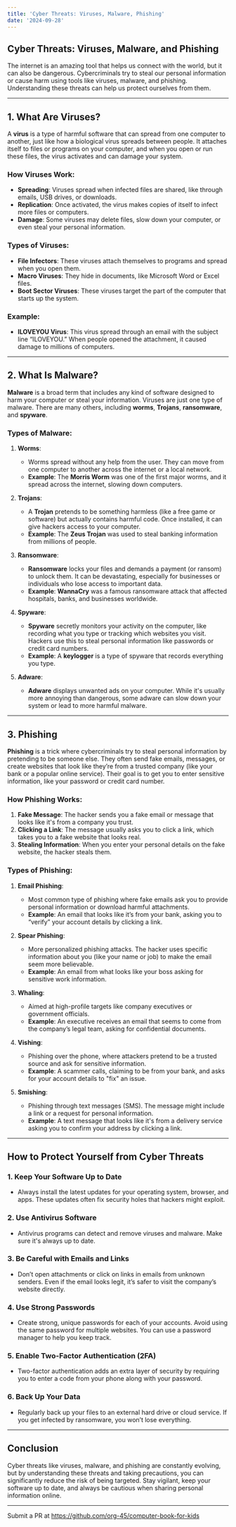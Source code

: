 ```yaml
---
title: 'Cyber Threats: Viruses, Malware, Phishing'
date: '2024-09-28'
---
```

## Cyber Threats: Viruses, Malware, and Phishing

The internet is an amazing tool that helps us connect with the world, but it can also be dangerous. Cybercriminals try to steal our personal information or cause harm using tools like viruses, malware, and phishing. Understanding these threats can help us protect ourselves from them.

---

## 1. What Are Viruses?

A **virus** is a type of harmful software that can spread from one computer to another, just like how a biological virus spreads between people. It attaches itself to files or programs on your computer, and when you open or run these files, the virus activates and can damage your system.

### How Viruses Work:
- **Spreading**: Viruses spread when infected files are shared, like through emails, USB drives, or downloads.
- **Replication**: Once activated, the virus makes copies of itself to infect more files or computers.
- **Damage**: Some viruses may delete files, slow down your computer, or even steal your personal information.

### Types of Viruses:
- **File Infectors**: These viruses attach themselves to programs and spread when you open them.
- **Macro Viruses**: They hide in documents, like Microsoft Word or Excel files.
- **Boot Sector Viruses**: These viruses target the part of the computer that starts up the system.

### Example:
- **ILOVEYOU Virus**: This virus spread through an email with the subject line “ILOVEYOU.” When people opened the attachment, it caused damage to millions of computers.

---

## 2. What Is Malware?

**Malware** is a broad term that includes any kind of software designed to harm your computer or steal your information. Viruses are just one type of malware. There are many others, including **worms**, **Trojans**, **ransomware**, and **spyware**.

### Types of Malware:

1. **Worms**:
   - Worms spread without any help from the user. They can move from one computer to another across the internet or a local network.
   - **Example**: The **Morris Worm** was one of the first major worms, and it spread across the internet, slowing down computers.

2. **Trojans**:
   - A **Trojan** pretends to be something harmless (like a free game or software) but actually contains harmful code. Once installed, it can give hackers access to your computer.
   - **Example**: The **Zeus Trojan** was used to steal banking information from millions of people.

3. **Ransomware**:
   - **Ransomware** locks your files and demands a payment (or ransom) to unlock them. It can be devastating, especially for businesses or individuals who lose access to important data.
   - **Example**: **WannaCry** was a famous ransomware attack that affected hospitals, banks, and businesses worldwide.

4. **Spyware**:
   - **Spyware** secretly monitors your activity on the computer, like recording what you type or tracking which websites you visit. Hackers use this to steal personal information like passwords or credit card numbers.
   - **Example**: A **keylogger** is a type of spyware that records everything you type.

5. **Adware**:
   - **Adware** displays unwanted ads on your computer. While it's usually more annoying than dangerous, some adware can slow down your system or lead to more harmful malware.

---

## 3. Phishing

**Phishing** is a trick where cybercriminals try to steal personal information by pretending to be someone else. They often send fake emails, messages, or create websites that look like they’re from a trusted company (like your bank or a popular online service). Their goal is to get you to enter sensitive information, like your password or credit card number.

### How Phishing Works:
1. **Fake Message**: The hacker sends you a fake email or message that looks like it's from a company you trust.
2. **Clicking a Link**: The message usually asks you to click a link, which takes you to a fake website that looks real.
3. **Stealing Information**: When you enter your personal details on the fake website, the hacker steals them.

### Types of Phishing:

1. **Email Phishing**:
   - Most common type of phishing where fake emails ask you to provide personal information or download harmful attachments.
   - **Example**: An email that looks like it’s from your bank, asking you to “verify” your account details by clicking a link.

2. **Spear Phishing**:
   - More personalized phishing attacks. The hacker uses specific information about you (like your name or job) to make the email seem more believable.
   - **Example**: An email from what looks like your boss asking for sensitive work information.

3. **Whaling**:
   - Aimed at high-profile targets like company executives or government officials.
   - **Example**: An executive receives an email that seems to come from the company’s legal team, asking for confidential documents.

4. **Vishing**:
   - Phishing over the phone, where attackers pretend to be a trusted source and ask for sensitive information.
   - **Example**: A scammer calls, claiming to be from your bank, and asks for your account details to "fix" an issue.

5. **Smishing**:
   - Phishing through text messages (SMS). The message might include a link or a request for personal information.
   - **Example**: A text message that looks like it's from a delivery service asking you to confirm your address by clicking a link.

---

## How to Protect Yourself from Cyber Threats

### 1. Keep Your Software Up to Date
- Always install the latest updates for your operating system, browser, and apps. These updates often fix security holes that hackers might exploit.

### 2. Use Antivirus Software
- Antivirus programs can detect and remove viruses and malware. Make sure it's always up to date.

### 3. Be Careful with Emails and Links
- Don’t open attachments or click on links in emails from unknown senders. Even if the email looks legit, it’s safer to visit the company’s website directly.

### 4. Use Strong Passwords
- Create strong, unique passwords for each of your accounts. Avoid using the same password for multiple websites. You can use a password manager to help you keep track.

### 5. Enable Two-Factor Authentication (2FA)
- Two-factor authentication adds an extra layer of security by requiring you to enter a code from your phone along with your password.

### 6. Back Up Your Data
- Regularly back up your files to an external hard drive or cloud service. If you get infected by ransomware, you won’t lose everything.

---

## Conclusion

Cyber threats like viruses, malware, and phishing are constantly evolving, but by understanding these threats and taking precautions, you can significantly reduce the risk of being targeted. Stay vigilant, keep your software up to date, and always be cautious when sharing personal information online.

---
Submit a PR at https://github.com/org-45/computer-book-for-kids
